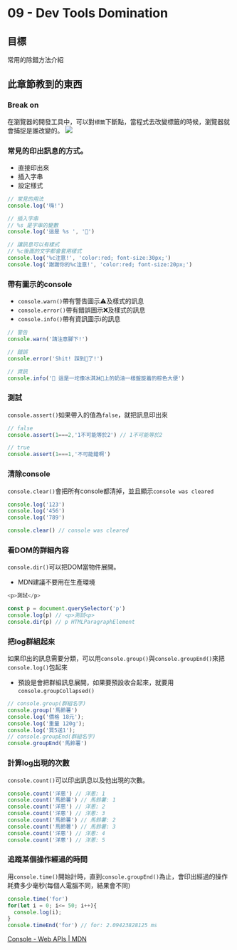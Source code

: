 # 09 - Dev Tools Domination

## 目標
常用的除錯方法介紹

## 此章節教到的東西

### Break on
在瀏覽器的開發工具中，可以對`標籤`下斷點，當程式去改變標籤的時候，瀏覽器就會捕捉是誰改變的。
![](https://i.imgur.com/o2ivbp4.png)

### 常見的印出訊息的方式。
* 直接印出來
* 插入字串
* 設定樣式
```javascript
// 常見的用法
console.log('嗨!')

// 插入字串
// %s 是字串的變數
console.log('這是 %s ', '💩')

// 讓訊息可以有樣式
// %c後面的文字都會套用樣式
console.log('%c注意!', 'color:red; font-size:30px;')
console.log('謝謝你的%c注意!', 'color:red; font-size:20px;')
```

### 帶有圖示的console
* `console.warn()`帶有警告圖示⚠️及樣式的訊息
* `console.error()`帶有錯誤圖示❌及樣式的訊息
* `console.info()`帶有資訊圖示ℹ️的訊息

```javascript
// 警告
console.warn('請注意腳下!')

// 錯誤
console.error('Shit! 踩到💩了!')

// 資訊
console.info('💩 這是一坨像冰淇淋🍦上的奶油一樣盤旋着的棕色大便')
```

### 測試
`console.assert()`如果帶入的值為`false`，就把訊息印出來
```javascript
// false
console.assert(1===2,'1不可能等於2') // 1不可能等於2

// true
console.assert(1===1,'不可能錯啊')
```

### 清除console
`console.clear()`會把所有console都清掉，並且顯示`console was cleared`
```javascript
console.log('123')
console.log('456')
console.log('789')

console.clear() // console was cleared
```

### 看DOM的詳細內容
`console.dir()`可以把DOM當物件展開。
* MDN建議不要用在生產環境
```javascript
<p>測試</p>

const p = document.querySelector('p')
console.log(p) // <p>測試<p>
console.dir(p) // p HTMLParagraphElement
```


### 把log群組起來
如果印出的訊息需要分類，可以用`console.group()`與`console.groupEnd()`來把`console.log()`包起來
* 預設是會把群組訊息展開，如果要預設收合起來，就要用`console.groupCollapsed()`
```javascript
// console.group(群組名字)
console.group('馬鈴薯')
console.log('價格 18元');
console.log('重量 120g');
console.log('買5送1');
// console.groupEnd(群組名字)
console.groupEnd('馬鈴薯')
```

### 計算log出現的次數
`console.count()`可以印出訊息以及他出現的次數。
```javascript
console.count('洋蔥') // 洋蔥: 1
console.count('馬鈴薯') // 馬鈴薯: 1
console.count('洋蔥') // 洋蔥: 2
console.count('洋蔥') // 洋蔥: 3
console.count('馬鈴薯') // 馬鈴薯: 2
console.count('馬鈴薯') // 馬鈴薯: 3
console.count('洋蔥') // 洋蔥: 4
console.count('洋蔥') // 洋蔥: 5
```

### 追蹤某個操作經過的時間
用`console.time()`開始計時，直到`console.groupEnd()`為止，會印出經過的操作耗費多少毫秒(每個人電腦不同，結果會不同)
```javascript
console.time('for')
for(let i = 0; i<= 50; i++){
  console.log(i);
}
console.timeEnd('for') // for: 2.09423828125 ms
```


[Console - Web APIs | MDN](https://developer.mozilla.org/zh-TW/docs/Web/API/Console)